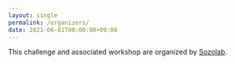 ```yaml
---
layout: single
permalink: /organizers/
date: 2021-06-01T00:00:00+09:00
---
```

This challenge and associated workshop are organized by [Sozolab](https://sozolab.jp/?locale=en).

<!--
and [Larsen Team](https://team.inria.fr/larsen/).
-->

